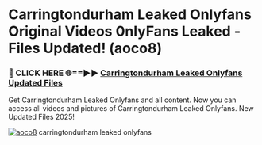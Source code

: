 # Carringtondurham Leaked Onlyfans Original Videos 0nlyFans Leaked - Files Updated! (aoco8)

<h3>🔴 CLICK HERE 🌐==►► <a href="https://tinyurl.com/ms9xzufz" rel="nofollow">Carringtondurham Leaked Onlyfans Updated Files</a></h3>

Get Carringtondurham Leaked Onlyfans and all content. Now you can access all videos and pictures of Carringtondurham Leaked Onlyfans. New Updated Files 2025!

[![aoco8](https://i.imgur.com/ppqm5kG.gif)](https://tinyurl.com/ms9xzufz)
carringtondurham leaked onlyfans